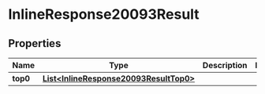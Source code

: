 # InlineResponse20093Result

## Properties
Name | Type | Description | Notes
------------ | ------------- | ------------- | -------------
**top0** | [**List&lt;InlineResponse20093ResultTop0&gt;**](InlineResponse20093ResultTop0.md) |  | 
